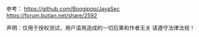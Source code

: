 参考：
https://github.com/Boogipop/JavaSec
https://forum.butian.net/share/2592




  

声明：仅用于授权测试，用户滥用造成的一切后果和作者无关 请遵守法律法规！
